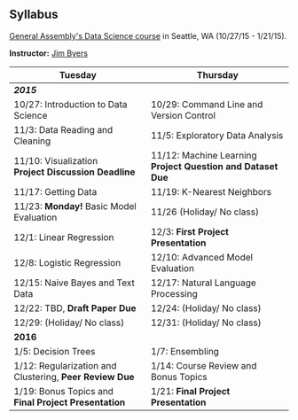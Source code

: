 ## Syllabus
[General Assembly's Data Science course](https://generalassemb.ly/education/data-science/seattle/) in Seattle, WA (10/27/15 - 1/21/15).

**Instructor:** [Jim Byers](https://www.linkedin.com/profile/view?id=ADEAAAEai9UBI1CGmAPFMYpURJeL9zvxWX6xBqI)

Tuesday | Thursday
--- | ---
***2015*** | 
10/27: Introduction to Data Science | 10/29: Command Line and Version Control
11/3: Data Reading and Cleaning | 11/5: Exploratory Data Analysis
11/10: Visualization<br>**Project Discussion Deadline** | 11/12: Machine Learning<br>**Project Question and Dataset Due**
11/17: Getting Data | 11/19: K-Nearest Neighbors
11/23: **Monday!** Basic Model Evaluation | 11/26 (Holiday/ No class) |
12/1: Linear Regression | 12/3:  **First Project Presentation** 
12/8: Logistic Regression | 12/10: Advanced Model Evaluation
12/15: Naive Bayes and Text Data | 12/17: Natural Language Processing
12/22: TBD, **Draft Paper Due** | 12/24: (Holiday/ No class)
12/29: (Holiday/ No class) | 12/31: (Holiday/ No class)
**2016** |
1/5: Decision Trees | 1/7: Ensembling
1/12: Regularization and<br>Clustering, **Peer Review Due** | 1/14: Course Review and Bonus Topics
1/19: Bonus Topics and<br>**Final Project Presentation** | 1/21: **Final Project Presentation**
